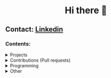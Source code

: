 <h1 align="center">Hi there 👋</h1>

## Contact: [Linkedin](https://www.linkedin.com/in/giuseppe-ferrara-link/)

### Contents:

<details>
 <summary>Projects</summary>
 
 <ul>
  <li>Ciao</li>
 </ul>

</details>


<!-- ============================================== -->


<details>
 <summary>Contributions (Pull requests)</summary>
</details>


<!-- ============================================== -->


<details>
 <summary>Programming</summary>
</details>


<!-- ============================================== -->


<details>
 <summary>Other</summary>
</details>
